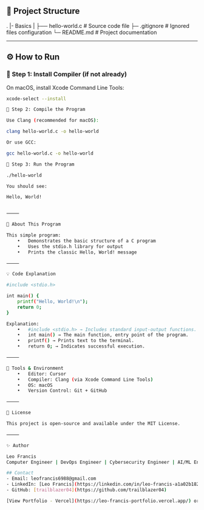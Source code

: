 ## 📁 Project Structure

.
|- Basics
|   ├── hello-world.c         # Source code file
├─ .gitignore      # Ignored files configuration
└─ README.md       # Project documentation

---

## ⚙️ How to Run

### 🧩 Step 1: Install Compiler (if not already)
On macOS, install Xcode Command Line Tools:
```bash
xcode-select --install

🧩 Step 2: Compile the Program

Use Clang (recommended for macOS):

clang hello-world.c -o hello-world

Or use GCC:

gcc hello-world.c -o hello-world

🧩 Step 3: Run the Program

./hello-world

You should see:

Hello, World!


⸻

🧠 About This Program

This simple program:
	•	Demonstrates the basic structure of a C program
	•	Uses the stdio.h library for output
	•	Prints the classic Hello, World! message

⸻

💡 Code Explanation

#include <stdio.h>

int main() {
    printf("Hello, World!\n");
    return 0;
}

Explanation:
	•	#include <stdio.h> → Includes standard input-output functions.
	•	int main() → The main function, entry point of the program.
	•	printf() → Prints text to the terminal.
	•	return 0; → Indicates successful execution.

⸻

🧰 Tools & Environment
	•	Editor: Cursor
	•	Compiler: Clang (via Xcode Command Line Tools)
	•	OS: macOS
	•	Version Control: Git + GitHub

⸻

📜 License

This project is open-source and available under the MIT License.

⸻

✨ Author

Leo Francis
Computer Engineer | DevOps Engineer | Cybersecurity Engineer | AI/ML Engineer 

## Contact
- Email: leofrancis6988@gmail.com
- LinkedIn: [Leo Francis](https://linkedin.com/in/leo-francis-a1a02b182)
- GitHub: [trailblazer04](https://github.com/trailblazer04)

[View Portfolio - Vercel](https://leo-francis-portfolio.vercel.app/) or [View Portfolio - Github](https://trailblazer04.github.io/Portfolio-Leo_Francis/
